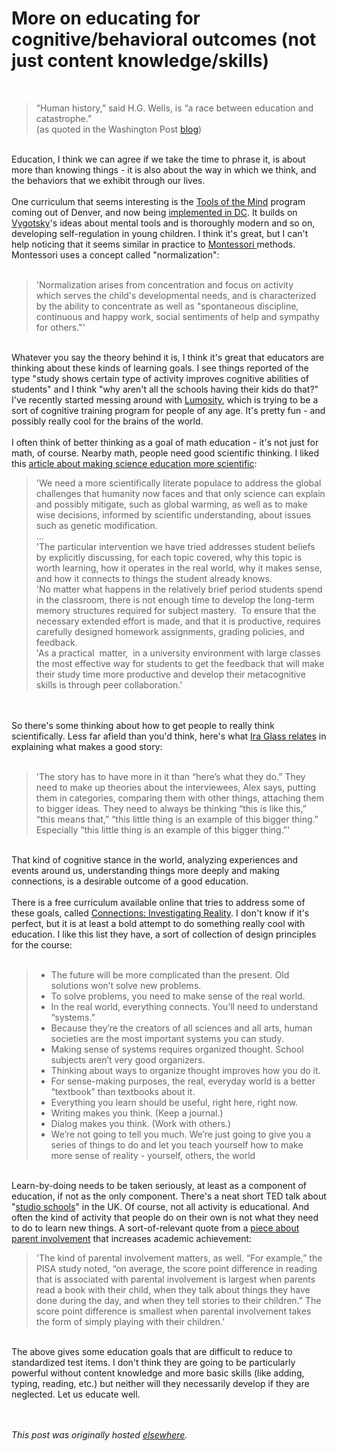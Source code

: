 # More on educating for cognitive/behavioral outcomes (not just content knowledge/skills)

<div>
<br><blockquote class="tr_bq">&#8220;Human history,&#8221; said H.G. Wells, is &#8220;a race between education and catastrophe.&#8221;<br>(as quoted in the Washington Post <a href="http://www.washingtonpost.com/blogs/answer-sheet/post/how-bill-gates-can-be-an-education-hero/2011/11/16/gIQAVWGrSN_blog.html">blog</a>)</blockquote>
<br>Education, I think we can agree if we take the time to phrase it, is about more than knowing things - it is also about the way in which we think, and the behaviors that we exhibit through our lives.<br><br>One curriculum that seems interesting is the <a href="http://www.mscd.edu/extendedcampus/toolsofthemind/">Tools of the Mind</a> program coming out of Denver, and now being <a href="http://www.washingtonpost.com/local/education/dc-school-reform-targets-early-lessons/2011/11/04/gIQAGZ2VCN_story.html">implemented in DC</a>. It builds on <a href="http://en.wikipedia.org/wiki/Lev_Vygotsky">Vygotsky</a>'s ideas about mental tools and is thoroughly modern and so on, developing self-regulation in young children. I think it's great, but I can't help noticing that it seems similar in practice to <a href="http://en.wikipedia.org/wiki/Montessori">Montessori </a>methods. Montessori uses a concept called "normalization":<br><br><blockquote class="tr_bq">'Normalization arises from concentration and focus on activity which&#160;serves the child's developmental needs, and is characterized by the&#160;ability to concentrate as well as "spontaneous discipline, continuous&#160;and happy work, social sentiments of help and sympathy for others."'</blockquote>
<br>Whatever you say the theory behind it is, I think it's great that educators are thinking about these kinds of learning goals. I see things reported of the type "study shows certain type of activity improves cognitive abilities of students" and I think "why aren't all the schools having their kids do that?" I've recently started messing around with <a href="http://www.lumosity.com/">Lumosity</a>, which is trying to be a sort of cognitive training program for people of any age. It's pretty fun - and possibly really cool for the brains of the world.<br><br>I often think of better thinking as a goal of math education - it's not just for math, of course. Nearby math, people need good scientific thinking. I liked this <a href="http://www.science20.com/carl_wieman/why_not_try_scientific_approach_science_education">article about making science education more scientific</a>:<br><blockquote class="tr_bq">'We need a more scientifically literate populace to address the global challenges that humanity now faces and that only science can explain and possibly mitigate, such as global warming, as well as to make wise decisions, informed by scientific understanding, about issues such as genetic modification.<br>...<br>'The particular intervention we have tried addresses student beliefs by explicitly discussing, for each topic covered, why this topic is worth learning, how it operates in the real world, why it makes sense, and how it connects to things the student already knows.<br>'No matter what happens in the relatively brief period students spend in the classroom, there is not enough time to develop the long-term memory structures required for subject mastery. &#160;To ensure that the necessary extended effort is made, and that it is productive, requires carefully designed homework assignments, grading policies, and feedback.<br>'As a practical &#160;matter, &#160;in a university environment with large classes the most effective way for students to get the feedback that will make their study time more productive and develop their metacognitive skills is through peer collaboration.'</blockquote>
<br><br>So there's some thinking about how to get people to really think scientifically. Less far afield than you'd think, here's what <a href="http://transom.org/?page_id=7025">Ira Glass relates</a> in explaining what makes a good story:<br><br><blockquote class="tr_bq">'The story has to have more in it than &#8220;here&#8217;s what they do.&#8221; They need to make up theories about the interviewees, Alex says, putting them in categories, comparing them with other things, attaching them to bigger ideas. They need to always be thinking &#8220;this is like this,&#8221; &#8220;this means that,&#8221; &#8220;this little thing is an example of this bigger thing.&#8221; Especially &#8220;this little thing is an example of this bigger thing.&#8221;'</blockquote>
<br>That kind of cognitive stance in the world, analyzing experiences and events around us, understanding things more deeply and making connections, is a desirable outcome of a good education.<br><br>There is a free curriculum available online that tries to address some of these goals, called <a href="http://www.marionbrady.com/Connections-InvestigatingReality-ACourseofStudy.asp">Connections: Investigating Reality</a>. I don't know if it's perfect, but it is at least a bold attempt to do something really cool with education. I like this list they have, a sort of collection of design principles for the course:<br><br><blockquote class="tr_bq"><ul>
<li>The future will be more complicated than the present. Old solutions won&#8217;t solve new problems.</li>
<li>To solve problems, you need to make sense of the real world.</li>
<li>In the real world, everything connects. You&#8217;ll need to understand &#8220;systems.&#8221;</li>
<li>Because they&#8217;re the creators of all sciences and all arts, human societies are the most important systems you can study.</li>
<li>Making sense of systems requires organized thought. School subjects aren&#8217;t very good organizers.</li>
<li>Thinking about ways to organize thought improves how you do it.</li>
<li>For sense-making purposes, the real, everyday world is a better &#8220;textbook&#8221; than textbooks about it.</li>
<li>Everything you learn should be useful, right here, right now.</li>
<li>Writing makes you think. (Keep a journal.)</li>
<li>Dialog makes you think. (Work with others.)</li>
<li>We&#8217;re not going to tell you much. We&#8217;re just going to give you a series of things to do and let you teach yourself how to make more sense of reality - yourself, others, the world</li>
</ul></blockquote>
<br>Learn-by-doing needs to be taken seriously, at least as a component of education, if not as the only component. There's a neat short TED talk about "<a href="http://www.ted.com/talks/geoff_mulgan_a_short_intro_to_the_studio_school.html">studio schools</a>" in the UK. Of course, not all activity is educational. And often the kind of activity that people do on their own is not what they need to do to learn new things. A sort-of-relevant quote from a <a href="http://www.nytimes.com/2011/11/20/opinion/sunday/friedman-how-about-better-parents.html">piece about parent involvement</a> that increases academic achievement:<br><blockquote class="tr_bq">'The kind of parental involvement matters, as well. &#8220;For example,&#8221; the PISA study noted, &#8220;on average, the score point difference in reading that is associated with parental involvement is largest when parents read a book with their child, when they talk about things they have done during the day, and when they tell stories to their children.&#8221; The score point difference is smallest when parental involvement takes the form of simply playing with their children.'</blockquote>
<br>The above gives some education goals that are difficult to reduce to standardized test items. I don't think they are going to be particularly powerful without content knowledge and more basic skills (like adding, typing, reading, etc.) but neither will they necessarily develop if they are neglected. Let us educate well.<br><br><br>
</div>


*This post was originally hosted [elsewhere](http://planspace.blogspot.com/2012/03/more-on-educating-for.html).*
